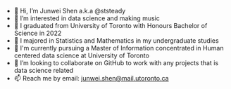 - 👋 Hi, I’m Junwei Shen a.k.a @ststeady
- 👀 I’m interested in data science and making music
- 🌱 I graduated from University of Toronto with Honours Bachelor of Science in 2022
- 🌱 I majored in Statistics and Mathematics in my undergraduate studies
- 🌱 I'm currently pursuing a Master of Information concentrated in Human centered data science at University of Toronto
- 💞️ I’m looking to collaborate on GitHub to work with any projects that is data science related
- 📫 Reach me by email: junwei.shen@mail.utoronto.ca

<!---
ststeady/ststeady is a ✨ special ✨ repository because its `README.md` (this file) appears on your GitHub profile.
You can click the Preview link to take a look at your changes.
--->
